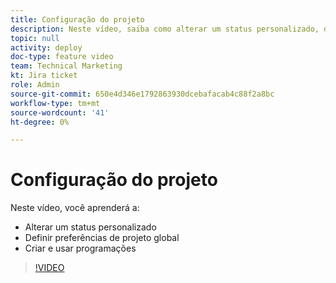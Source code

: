 ```yaml
---
title: Configuração do projeto
description: Neste vídeo, saiba como alterar um status personalizado, definir preferências de projeto global e criar agendamentos.
topic: null
activity: deploy
doc-type: feature video
team: Technical Marketing
kt: Jira ticket
role: Admin
source-git-commit: 650e4d346e1792863930dcebafacab4c88f2a8bc
workflow-type: tm+mt
source-wordcount: '41'
ht-degree: 0%

---
```


# Configuração do projeto

Neste vídeo, você aprenderá a:

* Alterar um status personalizado
* Definir preferências de projeto global
* Criar e usar programações

>[!VIDEO](https://video.tv.adobe.com/v/335065/?quality=12&learn=on)
